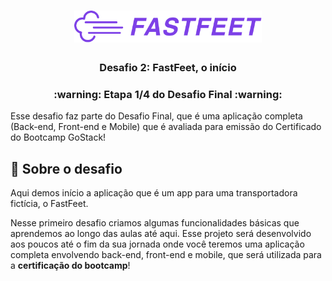 <h1 align="center">
  <img alt="Fastfeet" title="Fastfeet" src=".github/logo.png" width="300px" />
</h1>

<h3 align="center">
  Desafio 2: FastFeet, o início
</h3>

<h3 align="center">
  :warning: Etapa 1/4 do Desafio Final :warning:
</h3>

<p>Esse desafio faz parte do Desafio Final, que é uma aplicação completa (Back-end, Front-end e Mobile) que é avaliada para emissão do Certificado do Bootcamp GoStack!</p>

## :rocket: Sobre o desafio

Aqui demos início a aplicação que é um app para uma transportadora fictícia, o FastFeet.

Nesse primeiro desafio criamos algumas funcionalidades básicas que aprendemos ao longo das aulas até aqui. Esse projeto será desenvolvido aos poucos até o fim da sua jornada onde você teremos uma aplicação completa envolvendo back-end, front-end e mobile, que será utilizada para a **certificação do bootcamp**!
